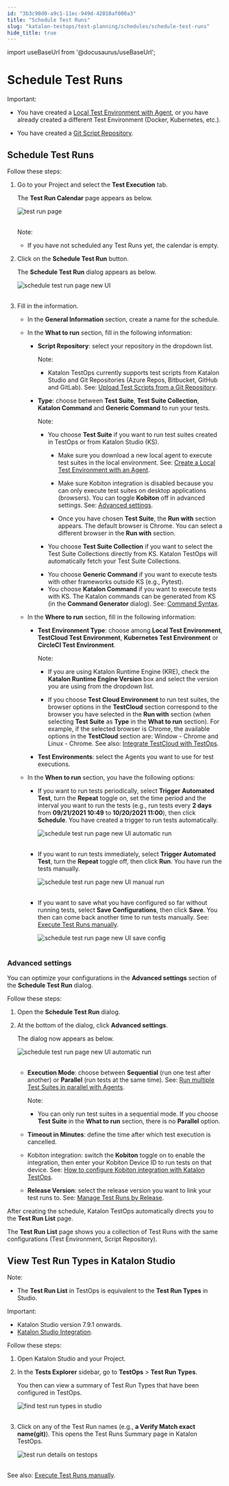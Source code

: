 ```yaml
---
id: "3b3c90d0-a9c1-11ec-949d-42010af000a3"
title: "Schedule Test Runs"
slug: "katalon-testops/test-planning/schedules/schedule-test-runs"
hide_title: true
---
```

import useBaseUrl from '@docusaurus/useBaseUrl';


# <a id="id" class="anchor_top_offset"/><a id="ariaid-title1" class="anchor_top_offset"/>Schedule Test Runs

<div xmlns="http://www.w3.org/1999/xhtml" className="note important note_important"><span className="note__title">Important:</span> 
  <ul className="ul"><li className="li">
      <p className="p">You have created a <a className="xref j-external-link" href="https://docs.katalon.com/katalon-analytics/docs/agents.html" target="_blank">Local
          Test Environment with Agent</a>, or you have already created a
        different Test Environment (Docker, Kubernetes, etc.).</p>
    </li><li className="li">
      <p className="p">You have created a <a className="xref j-external-link" href="https://docs.katalon.com/katalon-analytics/docs/git-test-project.html" target="_blank">Git
          Script Repository</a>.</p>
    </li></ul>
</div>

## <a id="id_1" class="anchor_top_offset"/>Schedule Test Runs

<p xmlns="http://www.w3.org/1999/xhtml" className="p">Follow these steps:</p> 
<ol xmlns="http://www.w3.org/1999/xhtml" className="ol"><li className="li">     <p className="p">Go to your Project and select the <strong className="ph b">Test Execution</strong> tab.</p>     <p className="p">The <strong className="ph b">Test Run Calendar</strong> page appears as below.</p>     <p className="p"> <img className="image" src={useBaseUrl("https://github.com/katalon-studio/docs-images/raw/master/katalon-analytics/docs/testops-revamp-june-schedule-test-runs/schedule-test-run-button.png")} alt="test run page" /><br /><br />     </p>     <div className="note note note_note"><span className="note__title">Note:</span>        <ul className="ul"><li className="li">           <p className="p">If you have not scheduled any Test Runs yet, the calendar is empty.</p>         </li></ul>     </div>   </li><li className="li">     <p className="p">Click on the <strong className="ph b">Schedule Test Run</strong> button.</p>     <p className="p">The <strong className="ph b">Schedule Test Run</strong> dialog appears as below.</p>     <p className="p"> <img className="image" src={useBaseUrl("https://github.com/katalon-studio/docs-images/raw/master/katalon-analytics/docs/testops-revamp-june-schedule-test-runs/schedule-test-run-new-ui-trigger-automated-test-2.png")} alt="schedule test run page new UI" /><br /><br />     </p>   </li><li className="li">     <p className="p">Fill in the information.</p>     <ul className="ul"><li className="li">In the <strong className="ph b">General Information</strong> section, create a name for the schedule.</li><li className="li">         <p className="p">In the <strong className="ph b">What to run</strong> section, fill in the following information:</p>         <ul className="ul"><li className="li">             <p className="p"> <strong className="ph b">Script Repository</strong>: select your repository in the dropdown list.</p>             <div className="note note note_note"><span className="note__title">Note:</span>                <ul className="ul"><li className="li">                   <p className="p">Katalon TestOps currently supports test scripts from Katalon Studio and Git Repositories (Azure Repos, Bitbucket, GitHub and GitLab). See: <a className="xref j-external-link" href="https://docs.katalon.com/katalon-analytics/docs/git-test-project.html#create-git-script-repository" target="_blank">Upload Test Scripts from a Git Repository</a>.</p>                 </li></ul>             </div>           </li><li className="li">             <p className="p"> <strong className="ph b">Type</strong>: choose between <strong className="ph b">Test Suite</strong>, <strong className="ph b">Test Suite Collection</strong>, <strong className="ph b">Katalon Command</strong> and <strong className="ph b">Generic Command</strong> to run your tests.</p>             <div className="note note note_note"><span className="note__title">Note:</span>                <ul className="ul"><li className="li">                   <p className="p">You choose <strong className="ph b">Test Suite</strong> if you want to run test suites created in TestOps or from Katalon Studio (KS).</p>                   <ul className="ul"><li className="li">                       <p className="p">Make sure you download a new local agent to execute test suites in the local environment. See: <a className="xref j-external-link" href="https://docs.katalon.com/katalon-analytics/docs/agents.html" target="_blank">Create a Local Test Environment with an Agent</a>.</p>                     </li><li className="li">                       <p className="p">Make sure Kobiton integration is disabled because you can only execute test suites on desktop applications (browsers). You can toggle <strong className="ph b">Kobiton</strong> off in advanced settings. See: <a className="xref j-external-link" href="https://docs.katalon.com/katalon-analytics/docs/create-plan.html#advanced-settings" target="_blank">Advanced settings</a>.</p>                     </li><li className="li">                       <p className="p">Once you have chosen <strong className="ph b">Test Suite</strong>, the <strong className="ph b">Run with</strong> section appears. The default browser is Chrome. You can select a different browser in the <strong className="ph b">Run with</strong> section.</p>                     </li></ul>                 </li><li className="li">                   <p className="p">You choose <strong className="ph b">Test Suite Collection</strong> if you want to select the Test Suite Collections directly from KS. Katalon TestOps will automatically fetch your Test Suite Collections.</p>                 </li><li className="li">You choose <strong className="ph b">Generic Command</strong> if you want to execute tests with other frameworks outside KS (e.g., Pytest).</li><li className="li">You choose <strong className="ph b">Katalon Command</strong> if you want to execute tests with KS. The Katalon commands can be generated from KS (in the <strong className="ph b">Command Generator</strong> dialog). See: <a className="xref j-external-link" href="https://docs.katalon.com/katalon-studio/docs/console-mode-execution.html" target="_blank">Command Syntax</a>.</li></ul>             </div>           </li></ul>       </li><li className="li">         <p className="p">In the <strong className="ph b">Where to run</strong> section, fill in the following information:</p>         <ul className="ul"><li className="li">             <p className="p"> <strong className="ph b">Test Environment Type</strong>: choose among <strong className="ph b">Local Test Environment</strong>, <strong className="ph b">TestCloud Test Environment</strong>, <strong className="ph b">Kubernetes Test Environment</strong> or <strong className="ph b">CircleCI Test Environment</strong>.</p>             <div className="note note note_note"><span className="note__title">Note:</span>                <ul className="ul"><li className="li">                   <p className="p">If you are using Katalon Runtime Engine (KRE), check the <strong className="ph b">Katalon Runtime Engine Version</strong> box and select the version you are using from the dropdown list.</p>                 </li><li className="li">                   <p className="p">If you choose <strong className="ph b">Test Cloud Environment</strong> to run test suites, the browser options in the <strong className="ph b">TestCloud</strong> section correspond to the browser you have selected in the <strong className="ph b">Run with</strong> section (when selecting <strong className="ph b">Test Suite</strong> as <strong className="ph b">Type</strong> in the <strong className="ph b">What to run</strong> section). For example, if the selected browser is Chrome, the available options in the <strong className="ph b">TestCloud</strong> section are: Window - Chrome and Linux - Chrome. See also: <a className="xref j-external-link" href="https://docs.katalon.com/katalon-testcloud/docs/integrate-testcloud-with-testops.html#integrate-testcloud-with-testops" target="_blank">Integrate TestCloud with TestOps</a>.</p>                 </li></ul>             </div>           </li><li className="li">             <p className="p"> <strong className="ph b">Test Environments</strong>: select the Agents you want to use for test executions.</p>           </li></ul>       </li><li className="li">         <p className="p">In the <strong className="ph b">When to run</strong> section, you have the following options:</p>         <ul className="ul"><li className="li">             <p className="p">If you want to run tests periodically, select <strong className="ph b">Trigger Automated Test</strong>, turn the <strong className="ph b">Repeat</strong> toggle on, set the time period and the interval you want to run the tests (e.g., run tests every <strong className="ph b">2 days</strong> from <strong className="ph b">09/21/2021 10:49</strong> to <strong className="ph b">10/20/2021 11:00</strong>), then click <strong className="ph b">Schedule</strong>. You have created a trigger to run tests automatically.</p>             <p className="p"> <img className="image" src={useBaseUrl("https://github.com/katalon-studio/docs-images/raw/master/katalon-analytics/docs/testops-revamp-june-schedule-test-runs/schedule-test-run-new-ui-trigger-automated-test-2.png")} alt="schedule test run page new UI automatic run" /><br /><br />             </p>           </li><li className="li">             <p className="p">If you want to run tests immediately, select <strong className="ph b">Trigger Automated Test</strong>, turn the <strong className="ph b">Repeat</strong> toggle off, then click <strong className="ph b">Run</strong>. You have run the tests manually.</p>             <p className="p"> <img className="image" src={useBaseUrl("https://github.com/katalon-studio/docs-images/raw/master/katalon-analytics/docs/testops-revamp-june-schedule-test-runs/schedule-test-run-new-ui-manually-2.png")} alt="schedule test run page new UI manual run" /><br /><br />             </p>           </li><li className="li">             <p className="p">If you want to save what you have configured so far without running tests, select <strong className="ph b">Save Configurations</strong>, then click <strong className="ph b">Save</strong>. You then can come back another time to run tests manually. See: <a className="xref j-external-link" href="https://docs.katalon.com/katalon-analytics/docs/kt-scheduler.html" target="_blank">Execute Test Runs manually</a>.</p>             <p className="p"> <img className="image" src={useBaseUrl("https://github.com/katalon-studio/docs-images/raw/master/katalon-analytics/docs/testops-revamp-june-schedule-test-runs/schedule-test-run-new-ui-save-config-2.png")} alt="schedule test run page new UI save config" /><br /><br />             </p>           </li></ul>       </li></ul>   </li></ol> 

### <a id="id_2" class="anchor_top_offset"/>Advanced settings

<p xmlns="http://www.w3.org/1999/xhtml" className="p">You can optimize your configurations in the <strong className="ph b">Advanced     settings</strong> section of the <strong className="ph b">Schedule Test Run</strong>   dialog.</p> 
<p xmlns="http://www.w3.org/1999/xhtml" className="p">Follow these steps:</p> 
<ol xmlns="http://www.w3.org/1999/xhtml" className="ol"><li className="li">Open the <strong className="ph b">Schedule Test Run</strong> dialog.</li><li className="li">     <p className="p">At the bottom of the dialog, click <strong className="ph b">Advanced         settings</strong>.</p>     <p className="p">The dialog now appears as below.</p>     <p className="p">       <img className="image" src={useBaseUrl("https://github.com/katalon-studio/docs-images/raw/master/katalon-analytics/docs/testops-revamp-june-schedule-test-runs/schedule-test-run-new-ui-advanced-settings-2.png")} alt="schedule test run page new UI automatic run" /><br /><br />     </p>     <ul className="ul"><li className="li">         <p className="p">           <strong className="ph b">Execution Mode</strong>: choose between           <strong className="ph b">Sequential</strong> (run one test after another) or           <strong className="ph b">Parallel</strong> (run tests at the same time). See: <a className="xref j-external-link" href="https://docs.katalon.com/katalon-analytics/docs/kt_run_parallel_agent.html" target="_blank">Run             multiple Test Suites in parallel with Agents</a>.</p>         <div className="note note note_note"><span className="note__title">Note:</span> <ul className="ul"><li className="li"><p className="p">You can only run test suites in a sequential mode. If you choose                 <strong className="ph b">Test Suite</strong> in the <strong className="ph b">What to run</strong>                 section, there is no <strong className="ph b">Parallel</strong> option.</p></li></ul>         </div>       </li><li className="li">         <p className="p"><strong className="ph b">Timeout in Minutes</strong>: define the time after which           test execution is cancelled.</p>       </li><li className="li">         <p className="p">Kobiton integration: switch the <strong className="ph b">Kobiton</strong> toggle           on to enable the integration, then enter your Kobiton Device ID to           run tests on that device. See: <a className="xref j-external-link" href="https://docs.katalon.com/katalon-analytics/docs/kt_kobiton_integration.html" target="_blank">How             to configure Kobiton integration with Katalon TestOps</a>.</p>       </li><li className="li">         <p className="p"><strong className="ph b">Release Version</strong>: select the release version you           want to link your test runs to. See: <a className="xref j-external-link" href="https://docs.katalon.com/katalon-analytics/docs/kt-release.html#create-a-new-release" target="_blank">Manage             Test Runs by Release</a>.</p>       </li></ul>   </li></ol> 
<p xmlns="http://www.w3.org/1999/xhtml" className="p">After creating the schedule, Katalon TestOps automatically   directs you to the <strong className="ph b">Test Run List</strong> page.</p> 
<p xmlns="http://www.w3.org/1999/xhtml" className="p">The <strong className="ph b">Test Run List</strong> page shows you a collection   of Test Runs with the same configurations (Test Environment, Script   Repository).</p> 

## <a id="id_3" class="anchor_top_offset"/>View Test Run Types in Katalon Studio

<div xmlns="http://www.w3.org/1999/xhtml" className="note note note_note"><span className="note__title">Note:</span> 
  <ul className="ul"><li className="li">
      <p className="p">The <strong className="ph b">Test Run List</strong> in TestOps is equivalent to the <strong className="ph b">Test Run Types</strong> in Studio.</p>
    </li></ul>
</div>
<div xmlns="http://www.w3.org/1999/xhtml" className="note important note_important"><span className="note__title">Important:</span> 
  <ul className="ul"><li className="li">Katalon Studio version 7.9.1 onwards.</li><li className="li"> <a className="xref j-external-link" href="https://docs.katalon.com/katalon-studio/docs/katalon-analytics-beta-integration.html" target="_blank">Katalon Studio Integration</a>.</li></ul>
</div>
<p xmlns="http://www.w3.org/1999/xhtml" className="p">Follow these steps:</p> 
<ol xmlns="http://www.w3.org/1999/xhtml" className="ol"><li className="li">     <p className="p">Open Katalon Studio and your Project.</p>   </li><li className="li">     <p className="p">In the <strong className="ph b">Tests Explorer</strong> sidebar, go to <strong className="ph b">TestOps</strong> &gt; <strong className="ph b">Test Run Types</strong>.</p>     <p className="p">You then can view a summary of Test Run Types that have been configured in TestOps.</p>     <p className="p"> <img className="image" src={useBaseUrl("https://github.com/katalon-studio/docs-images/raw/master/katalon-analytics/docs/testops-revamp-june-schedule-test-runs/KS-TESTOPS-Test-run-types.png")} alt="find test run types in studio" /><br /><br />     </p>   </li><li className="li">     <p className="p">Click on any of the Test Run names (e.g., <strong className="ph b">a Verify Match exact name(git)</strong>). This opens the Test Runs Summary page in Katalon TestOps.</p>     <p className="p"> <img className="image" src={useBaseUrl("https://github.com/katalon-studio/docs-images/raw/master/katalon-analytics/docs/testops-revamp-june-schedule-test-runs/detail-of-test-run-type-on-testops-2.png")} alt="test run details on testops" /><br /><br />     </p>   </li></ol> 
<p xmlns="http://www.w3.org/1999/xhtml" className="p">See also: <a className="xref j-external-link" href="https://docs.katalon.com/katalon-analytics/docs/kt-scheduler.html" target="_blank">Execute Test Runs manually</a>.</p> 

